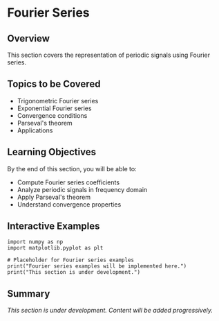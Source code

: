 # Fourier Series

## Overview

This section covers the representation of periodic signals using Fourier series.

## Topics to be Covered

- Trigonometric Fourier series
- Exponential Fourier series
- Convergence conditions
- Parseval's theorem
- Applications

## Learning Objectives

By the end of this section, you will be able to:
- Compute Fourier series coefficients
- Analyze periodic signals in frequency domain
- Apply Parseval's theorem
- Understand convergence properties

## Interactive Examples

```{code-cell} python
import numpy as np
import matplotlib.pyplot as plt

# Placeholder for Fourier series examples
print("Fourier series examples will be implemented here.")
print("This section is under development.")
```

## Summary

*This section is under development. Content will be added progressively.*
